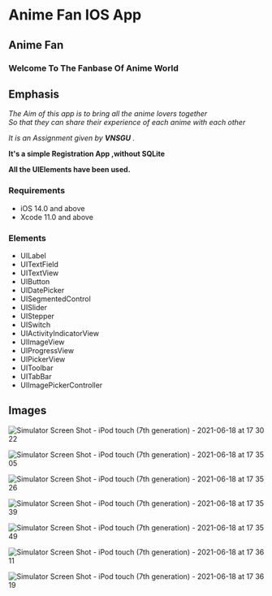 # Anime Fan IOS App

## Anime Fan

### Welcome To The Fanbase Of Anime World


## Emphasis

*The Aim of this app is to bring all the anime lovers together*  
_So that they can share their experience of each anime with each other_


_It is an Assignment given by **VNSGU** ._

__It's a simple Registration App ,without SQLite__

__All the UIElements have been used.__


### Requirements

* iOS 14.0 and above
* Xcode 11.0 and above

### Elements

* UILabel
* UITextField
* UITextView
* UIButton
* UIDatePicker
* UISegmentedControl
* UISlider
* UIStepper
* UISwitch
* UIActivityIndicatorView
* UIImageView
* UIProgressView
* UIPickerView
* UIToolbar
* UITabBar
* UIImagePickerController

## Images

![Simulator Screen Shot - iPod touch (7th generation) - 2021-06-18 at 17 30 22](https://user-images.githubusercontent.com/69379504/122557855-f4586580-d05a-11eb-9f10-24405fca7183.png)

![Simulator Screen Shot - iPod touch (7th generation) - 2021-06-18 at 17 35 05](https://user-images.githubusercontent.com/69379504/122558511-cb84a000-d05b-11eb-96ff-f917d4ed688d.png)

![Simulator Screen Shot - iPod touch (7th generation) - 2021-06-18 at 17 35 26](https://user-images.githubusercontent.com/69379504/122558518-cde6fa00-d05b-11eb-886a-311b2555575c.png)

![Simulator Screen Shot - iPod touch (7th generation) - 2021-06-18 at 17 35 39](https://user-images.githubusercontent.com/69379504/122558520-ce7f9080-d05b-11eb-9782-44e1b3814e45.png)

![Simulator Screen Shot - iPod touch (7th generation) - 2021-06-18 at 17 35 49](https://user-images.githubusercontent.com/69379504/122558522-ce7f9080-d05b-11eb-9f1d-49e5b7664c2e.png)

![Simulator Screen Shot - iPod touch (7th generation) - 2021-06-18 at 17 36 11](https://user-images.githubusercontent.com/69379504/122558524-cfb0bd80-d05b-11eb-91be-d240e462d9de.png)

![Simulator Screen Shot - iPod touch (7th generation) - 2021-06-18 at 17 36 19](https://user-images.githubusercontent.com/69379504/122558533-d17a8100-d05b-11eb-9805-9cde13d4d39a.png)


